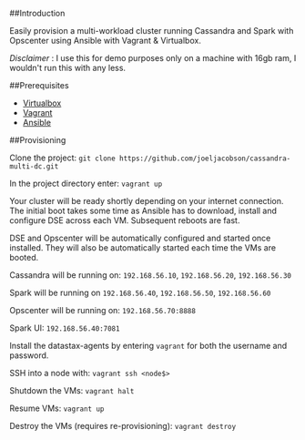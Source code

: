##Introduction

Easily provision a multi-workload cluster running Cassandra and Spark with Opscenter using Ansible with Vagrant & Virtualbox.

*Disclaimer* : I use this for demo purposes only on a machine with 16gb ram, I wouldn't run this with any less.

##Prerequisites

* [Virtualbox](https://www.virtualbox.org/)
* [Vagrant](https://www.vagrantup.com/downloads)
* [Ansible](http://docs.ansible.com/intro_installation.html)

##Provisioning

Clone the project: ```git clone https://github.com/joeljacobson/cassandra-multi-dc.git```

In the project directory enter: ```vagrant up```

Your cluster will be ready shortly depending on your internet connection. The initial boot takes some time as Ansible has to download, install and configure DSE across each VM. Subsequent reboots are fast.

DSE and Opscenter will be automatically configured and started once installed. They will also be automatically started each time the VMs are booted.

Cassandra will be running on: ```192.168.56.10```, ```192.168.56.20```, ```192.168.56.30```

Spark will be running on ```192.168.56.40```, ```192.168.56.50```, ```192.168.56.60```

Opscenter will be running on: ```192.168.56.70:8888```

Spark UI: ```192.168.56.40:7081``` 

Install the datastax-agents by entering ```vagrant``` for both the username and password.

SSH into a node with: ```vagrant ssh <node$>```

Shutdown the VMs: ```vagrant halt```

Resume VMs: ```vagrant up```

Destroy the VMs (requires re-provisioning): ```vagrant destroy```
